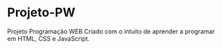 # Projeto-PW
Projeto Programação WEB
Criado com o intuito de aprender a programar em HTML, CSS e JavaScript.

